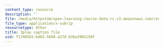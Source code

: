 ```yaml
---
content_type: resource
description: ''
file: /media/https%3A/open-learning-course-data-rc.s3.amazonaws.com/res-9-003-brains-minds-and-machines-summer-course-summer-2015/f17405b5bdb55b94a27db36a3965150f_3Mvzp5xvEXA.vtt
file_type: application/x-subrip
resourcetype: Other
title: 3play caption file
uid: f17405b5-bdb5-5b94-a27d-b36a3965150f
---
```

